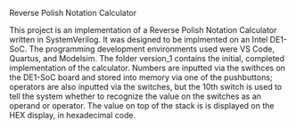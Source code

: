 Reverse Polish Notation Calculator

This project is an implementation of a Reverse Polish Notation Calculator written in SystemVerilog. It was designed to be implmented on an Intel DE1-SoC. The programming development environments used were VS Code, Quartus, and Modelsim.
The folder version_1 contains the initial, completed implementation of the calculator. Numbers are inputted via the swithces on the DE1-SoC board and stored into memory via one of the pushbuttons; operators are also inputted via the switches, but the 10th switch is used to tell the system whether to recognize the value on the switches as an operand or operator. The value on top of the stack is is displayed on the HEX display, in hexadecimal code. 